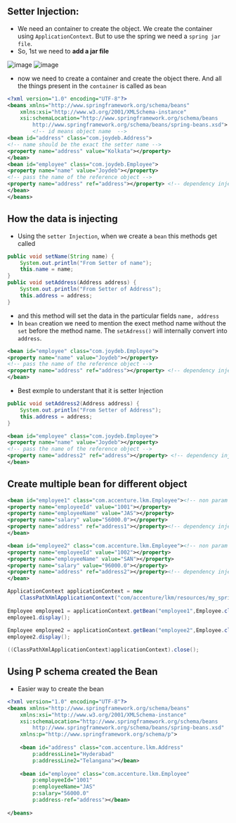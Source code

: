 ## Setter Injection:
- We need an container to create the object. We create the container using `ApplicationContext`. But to use the spring we need a `spring jar file`.
- So, 1st we need to **add a jar file**

![image](https://github.com/user-attachments/assets/446476b8-f212-40f7-aaf3-c2e0526bda5f)
![image](https://github.com/user-attachments/assets/9e20cbbc-eb3b-46da-ad6d-30f3f90f5b57)

- now we need to create a container and create the object there. And all the things present in the `container` is called as `bean`

```xml
<?xml version="1.0" encoding="UTF-8"?>
<beans xmlns="http://www.springframework.org/schema/beans"
	xmlns:xsi="http://www.w3.org/2001/XMLSchema-instance"
	xsi:schemaLocation="http://www.springframework.org/schema/beans
        http://www.springframework.org/schema/beans/spring-beans.xsd">
        <!-- id means object name  -->
<bean id="address" class="com.joydeb.Address">
<!-- name should be the exact the setter name -->
<property name="address" value="Kolkata"></property>	
</bean>
<bean id="employee" class="com.joydeb.Employee">
<property name="name" value="Joydeb"></property>	
<!-- pass the name of the reference object -->
<property name="address" ref="address"></property> <!-- dependency injection -->
</bean>
</beans>
```

## How the data is injecting
- Using the `setter Injection`, when we create a `bean` this methods get called

```java
public void setName(String name) {
	System.out.println("From Setter of name");
	this.name = name;
}
public void setAddress(Address address) {
	System.out.println("From Setter of Address");
	this.address = address;
}
```

- and this method will set the data in the particular fields `name, address`
- In `bean` creation we need to mention the exect method name without the `set` before the method name. The `setAdress()` will internally convert into `address`.

```xml
<bean id="employee" class="com.joydeb.Employee">
<property name="name" value="Joydeb"></property>	
<!-- pass the name of the reference object -->
<property name="address" ref="address"></property> <!-- dependency injection -->
</bean>
```

- Best exmple to understant that it is setter Injection
```java
public void setAddress2(Address address) {
	System.out.println("From Setter of Address");
	this.address = address;
}
```
```xml
<bean id="employee" class="com.joydeb.Employee">
<property name="name" value="Joydeb"></property>	
<!-- pass the name of the reference object -->
<property name="address2" ref="address"></property> <!-- dependency injection -->
</bean>
```

## Create multiple bean for different object
```xml
<bean id="employee1" class="com.accenture.lkm.Employee"><!-- non param - Constructor to create an object -->
<property name="employeeId" value="1001"></property>
<property name="employeeName" value="JAS"></property>
<property name="salary" value="56000.0"></property>
<property name="address" ref="address1"></property><!-- dependency injection -->
</bean>

<bean id="employee2" class="com.accenture.lkm.Employee"><!-- non param - Constructor to create an object -->
<property name="employeeId" value="1002"></property>
<property name="employeeName" value="SAN"></property>
<property name="salary" value="96000.0"></property>
<property name="address" ref="address2"></property><!-- dependency injection -->
</bean>
```

```java
ApplicationContext applicationContext = new 
	ClassPathXmlApplicationContext("com/accenture/lkm/resources/my_springbean.xml");
		
Employee employee1 = applicationContext.getBean("employee1",Employee.class);
employee1.display();
		
Employee employee2 = applicationContext.getBean("employee2",Employee.class);
employee2.display();

((ClassPathXmlApplicationContext)applicationContext).close();
```

## Using P schema created the Bean
- Easier way to create the bean

```xml
<?xml version="1.0" encoding="UTF-8"?>
<beans xmlns="http://www.springframework.org/schema/beans"
	xmlns:xsi="http://www.w3.org/2001/XMLSchema-instance"
	xsi:schemaLocation="http://www.springframework.org/schema/beans
    	http://www.springframework.org/schema/beans/spring-beans.xsd"
	xmlns:p="http://www.springframework.org/schema/p">
	
	<bean id="address" class="com.accenture.lkm.Address"
		p:addressLine1="Hyderabad"
		p:addressLine2="Telangana"></bean>
	
	<bean id="employee" class="com.accenture.lkm.Employee"
		p:employeeId="1001"
		p:employeeName="JAS"
		p:salary="56000.0"
		p:address-ref="address"></bean>
	
</beans>
```







